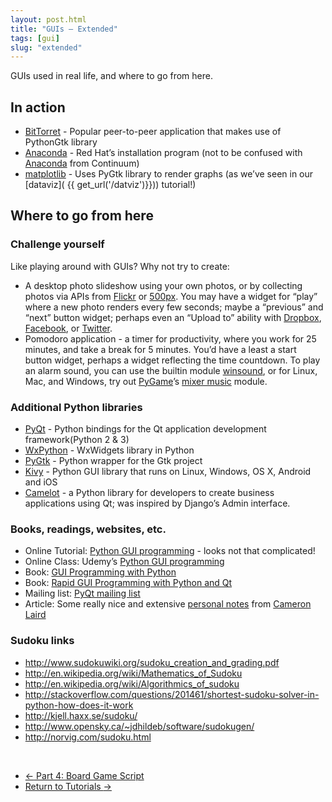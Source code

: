 ```yaml
---
layout: post.html
title: "GUIs – Extended"
tags: [gui]
slug: "extended"
---
```


GUIs used in real life, and where to go from here.

## In action

* [BitTorret](http://www.bittorrent.com/) - Popular peer-to-peer application that makes use of PythonGtk library
* [Anaconda](http://fedoraproject.org/projects/anaconda-installer/) - Red Hat’s installation program (not to be confused with [Anaconda](http://continuum.io/downloads) from Continuum)
* [matplotlib](http://matplotlib.org/) - Uses PyGtk library to render graphs (as we’ve seen in our [dataviz]( {{ get_url('/datviz')}})) tutorial!)

## Where to go from here

### Challenge yourself

Like playing around with GUIs? Why not try to create:

* A desktop photo slideshow using your own photos, or by collecting photos via APIs from [Flickr](http://www.flickr.com/services/api/) or [500px](http://developers.500px.com/).  You may have a widget for “play” where a new photo renders every few seconds; maybe a “previous” and “next” button widget; perhaps even an “Upload to” ability with [Dropbox](https://www.dropbox.com/developers/core/docs), [Facebook](https://developers.facebook.com/docs/graph-api/reference/v2.2/photo), or [Twitter](https://dev.twitter.com/rest/reference/post/statuses/update).
* Pomodoro application - a timer for productivity, where you work for 25 minutes, and take a break for 5 minutes.  You’d have a least a start button widget, perhaps a widget reflecting the time countdown. To play an alarm sound, you can use the builtin module [winsound](https://docs.python.org/2/library/winsound.html), or for Linux, Mac, and Windows, try out [PyGame](http://pygame.org/news.html)’s [mixer music](http://www.pygame.org/docs/ref/music.html) module.


### Additional Python libraries

* [PyQt](http://sourceforge.net/projects/pyqt/) - Python bindings for the Qt application development framework(Python 2 & 3)
* [WxPython](http://www.wxpython.org/) - WxWidgets library in Python
* [PyGtk](http://www.pygtk.org/) - Python wrapper for the Gtk project
* [Kivy](http://kivy.org/) - Python GUI library that runs on Linux, Windows, OS X, Android and iOS
* [Camelot](http://www.python-camelot.com/) - a Python library for developers to create business applications using Qt; was inspired by Django’s Admin interface.


### Books, readings, websites, etc.

* Online Tutorial: [Python GUI programming](http://www.pythoncentral.io/introduction-python-gui-development/) - looks not that complicated!
* Online Class: Udemy’s [Python GUI programming](https://www.udemy.com/python-gui-programming/)
* Book: [GUI Programming with Python](http://www.commandprompt.com/community/pyqt/)
* Book: [Rapid GUI Programming with Python and Qt](http://www.qtrac.eu/pyqtbook.html)
* Mailing list: [PyQt mailing list](http://www.riverbankcomputing.com/mailman/listinfo/pyqt)
* Article: Some really nice and extensive [personal notes](http://phaseit.net/claird/comp.lang.python/python_GUI.html) from [Cameron Laird](https://wiki.python.org/moin/CameronLaird)

### Sudoku links
* http://www.sudokuwiki.org/sudoku_creation_and_grading.pdf
* http://en.wikipedia.org/wiki/Mathematics_of_Sudoku
* http://en.wikipedia.org/wiki/Algorithmics_of_sudoku
* http://stackoverflow.com/questions/201461/shortest-sudoku-solver-in-python-how-does-it-work
* http://kjell.haxx.se/sudoku/
* http://www.opensky.ca/~jdhildeb/software/sudokugen/
* http://norvig.com/sudoku.html



<br/>
<nav>
  <ul class="pager">
    <li class="previous"><a href="{{ get_url('/gui/part-4/') }}"><span aria-hidden="true">&larr;</span> Part 4: Board Game Script</a></li>
    <li class="next"><a href="{{ get_url('/tutorials/') }}">Return to Tutorials <span aria-hidden="true">&rarr;</span></a></li>
  </ul>
</nav>
